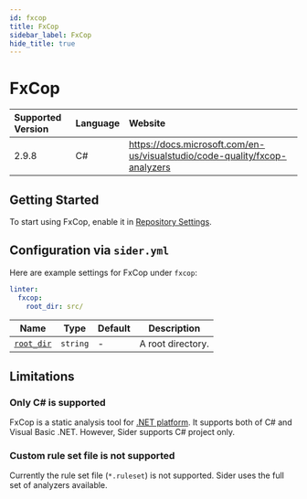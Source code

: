 ```yaml
---
id: fxcop
title: FxCop
sidebar_label: FxCop
hide_title: true
---
```


# FxCop

| Supported Version | Language | Website                                                                    |
| :---------------- | :------- | :------------------------------------------------------------------------- |
| 2.9.8             | C#       | https://docs.microsoft.com/en-us/visualstudio/code-quality/fxcop-analyzers |

## Getting Started

To start using FxCop, enable it in [Repository Settings](../../getting-started/repository-settings.md).

## Configuration via `sider.yml`

Here are example settings for FxCop under `fxcop`:

```yaml
linter:
  fxcop:
    root_dir: src/
```

| Name                                                                        | Type     | Default | Description       |
| --------------------------------------------------------------------------- | -------- | ------- | ----------------- |
| [`root_dir`](../../getting-started/custom-configuration.md#root_dir-option) | `string` | -       | A root directory. |


## Limitations

### Only C# is supported

FxCop is a static analysis tool for [.NET platform](https://dotnet.microsoft.com/). It supports both of C# and Visual Basic .NET. However, Sider supports C# project only.

### Custom rule set file is not supported

Currently the rule set file (`*.ruleset`) is not supported. Sider uses the full set of analyzers available.
